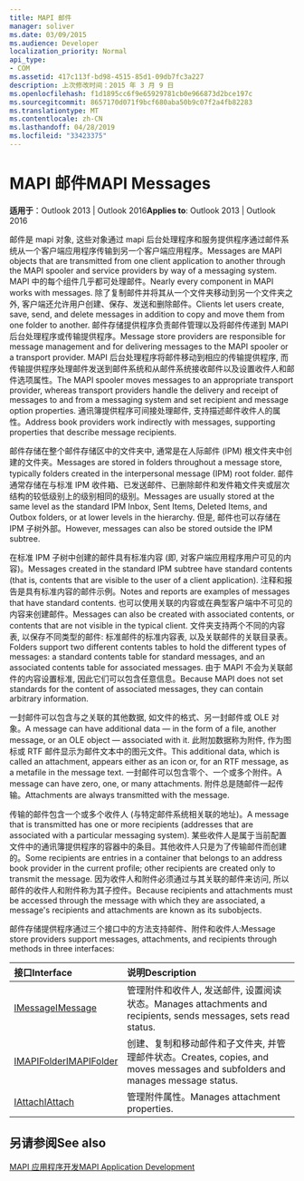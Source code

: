 ```yaml
---
title: MAPI 邮件
manager: soliver
ms.date: 03/09/2015
ms.audience: Developer
localization_priority: Normal
api_type:
- COM
ms.assetid: 417c113f-bd98-4515-85d1-09db7fc3a227
description: 上次修改时间：2015 年 3 月 9 日
ms.openlocfilehash: f1d1895cc6f9e65929781cb0e966873d2bce197c
ms.sourcegitcommit: 8657170d071f9bcf680aba50b9c07f2a4fb82283
ms.translationtype: MT
ms.contentlocale: zh-CN
ms.lasthandoff: 04/28/2019
ms.locfileid: "33423375"
---
```

# <a name="mapi-messages"></a><span data-ttu-id="5a170-103">MAPI 邮件</span><span class="sxs-lookup"><span data-stu-id="5a170-103">MAPI Messages</span></span>

  
  
<span data-ttu-id="5a170-104">**适用于**：Outlook 2013 | Outlook 2016</span><span class="sxs-lookup"><span data-stu-id="5a170-104">**Applies to**: Outlook 2013 | Outlook 2016</span></span> 
  
<span data-ttu-id="5a170-105">邮件是 mapi 对象, 这些对象通过 mapi 后台处理程序和服务提供程序通过邮件系统从一个客户端应用程序传输到另一个客户端应用程序。</span><span class="sxs-lookup"><span data-stu-id="5a170-105">Messages are MAPI objects that are transmitted from one client application to another through the MAPI spooler and service providers by way of a messaging system.</span></span> <span data-ttu-id="5a170-106">MAPI 中的每个组件几乎都可处理邮件。</span><span class="sxs-lookup"><span data-stu-id="5a170-106">Nearly every component in MAPI works with messages.</span></span> <span data-ttu-id="5a170-107">除了复制邮件并将其从一个文件夹移动到另一个文件夹之外, 客户端还允许用户创建、保存、发送和删除邮件。</span><span class="sxs-lookup"><span data-stu-id="5a170-107">Clients let users create, save, send, and delete messages in addition to copy and move them from one folder to another.</span></span> <span data-ttu-id="5a170-108">邮件存储提供程序负责邮件管理以及将邮件传递到 MAPI 后台处理程序或传输提供程序。</span><span class="sxs-lookup"><span data-stu-id="5a170-108">Message store providers are responsible for message management and for delivering messages to the MAPI spooler or a transport provider.</span></span> <span data-ttu-id="5a170-109">MAPI 后台处理程序将邮件移动到相应的传输提供程序, 而传输提供程序处理邮件发送到邮件系统和从邮件系统接收邮件以及设置收件人和邮件选项属性。</span><span class="sxs-lookup"><span data-stu-id="5a170-109">The MAPI spooler moves messages to an appropriate transport provider, whereas transport providers handle the delivery and receipt of messages to and from a messaging system and set recipient and message option properties.</span></span> <span data-ttu-id="5a170-110">通讯簿提供程序可间接处理邮件, 支持描述邮件收件人的属性。</span><span class="sxs-lookup"><span data-stu-id="5a170-110">Address book providers work indirectly with messages, supporting properties that describe message recipients.</span></span>
  
<span data-ttu-id="5a170-111">邮件存储在整个邮件存储区中的文件夹中, 通常是在人际邮件 (IPM) 根文件夹中创建的文件夹。</span><span class="sxs-lookup"><span data-stu-id="5a170-111">Messages are stored in folders throughout a message store, typically folders created in the interpersonal message (IPM) root folder.</span></span> <span data-ttu-id="5a170-112">邮件通常存储在与标准 IPM 收件箱、已发送邮件、已删除邮件和发件箱文件夹或层次结构的较低级别上的级别相同的级别。</span><span class="sxs-lookup"><span data-stu-id="5a170-112">Messages are usually stored at the same level as the standard IPM Inbox, Sent Items, Deleted Items, and Outbox folders, or at lower levels in the hierarchy.</span></span> <span data-ttu-id="5a170-113">但是, 邮件也可以存储在 IPM 子树外部。</span><span class="sxs-lookup"><span data-stu-id="5a170-113">However, messages can also be stored outside the IPM subtree.</span></span>
  
<span data-ttu-id="5a170-114">在标准 IPM 子树中创建的邮件具有标准内容 (即, 对客户端应用程序用户可见的内容)。</span><span class="sxs-lookup"><span data-stu-id="5a170-114">Messages created in the standard IPM subtree have standard contents (that is, contents that are visible to the user of a client application).</span></span> <span data-ttu-id="5a170-115">注释和报告是具有标准内容的邮件示例。</span><span class="sxs-lookup"><span data-stu-id="5a170-115">Notes and reports are examples of messages that have standard contents.</span></span> <span data-ttu-id="5a170-116">也可以使用关联的内容或在典型客户端中不可见的内容来创建邮件。</span><span class="sxs-lookup"><span data-stu-id="5a170-116">Messages can also be created with associated contents, or contents that are not visible in the typical client.</span></span> <span data-ttu-id="5a170-117">文件夹支持两个不同的内容表, 以保存不同类型的邮件: 标准邮件的标准内容表, 以及关联邮件的关联目录表。</span><span class="sxs-lookup"><span data-stu-id="5a170-117">Folders support two different contents tables to hold the different types of messages: a standard contents table for standard messages, and an associated contents table for associated messages.</span></span> <span data-ttu-id="5a170-118">由于 MAPI 不会为关联邮件的内容设置标准, 因此它们可以包含任意信息。</span><span class="sxs-lookup"><span data-stu-id="5a170-118">Because MAPI does not set standards for the content of associated messages, they can contain arbitrary information.</span></span> 
  
<span data-ttu-id="5a170-119">一封邮件可以包含与之关联的其他数据, 如文件的格式、另一封邮件或 OLE 对象。</span><span class="sxs-lookup"><span data-stu-id="5a170-119">A message can have additional data — in the form of a file, another message, or an OLE object — associated with it.</span></span> <span data-ttu-id="5a170-120">此附加数据称为附件, 作为图标或 RTF 邮件显示为邮件文本中的图元文件。</span><span class="sxs-lookup"><span data-stu-id="5a170-120">This additional data, which is called an attachment, appears either as an icon or, for an RTF message, as a metafile in the message text.</span></span> <span data-ttu-id="5a170-121">一封邮件可以包含零个、一个或多个附件。</span><span class="sxs-lookup"><span data-stu-id="5a170-121">A message can have zero, one, or many attachments.</span></span> <span data-ttu-id="5a170-122">附件总是随邮件一起传输。</span><span class="sxs-lookup"><span data-stu-id="5a170-122">Attachments are always transmitted with the message.</span></span>
  
<span data-ttu-id="5a170-123">传输的邮件包含一个或多个收件人 (与特定邮件系统相关联的地址)。</span><span class="sxs-lookup"><span data-stu-id="5a170-123">A message that is transmitted has one or more recipients (addresses that are associated with a particular messaging system).</span></span> <span data-ttu-id="5a170-124">某些收件人是属于当前配置文件中的通讯簿提供程序的容器中的条目。其他收件人只是为了传输邮件而创建的。</span><span class="sxs-lookup"><span data-stu-id="5a170-124">Some recipients are entries in a container that belongs to an address book provider in the current profile; other recipients are created only to transmit the message.</span></span> <span data-ttu-id="5a170-125">因为收件人和附件必须通过与其关联的邮件来访问, 所以邮件的收件人和附件称为其子控件。</span><span class="sxs-lookup"><span data-stu-id="5a170-125">Because recipients and attachments must be accessed through the message with which they are associated, a message's recipients and attachments are known as its subobjects.</span></span> 
  
<span data-ttu-id="5a170-126">邮件存储提供程序通过三个接口中的方法支持邮件、附件和收件人:</span><span class="sxs-lookup"><span data-stu-id="5a170-126">Message store providers support messages, attachments, and recipients through methods in three interfaces:</span></span> 
  
|<span data-ttu-id="5a170-127">**接口**</span><span class="sxs-lookup"><span data-stu-id="5a170-127">**Interface**</span></span>|<span data-ttu-id="5a170-128">**说明**</span><span class="sxs-lookup"><span data-stu-id="5a170-128">**Description**</span></span>|
|:-----|:-----|
|[<span data-ttu-id="5a170-129">IMessage</span><span class="sxs-lookup"><span data-stu-id="5a170-129">IMessage</span></span>](imessageimapiprop.md) <br/> |<span data-ttu-id="5a170-130">管理附件和收件人, 发送邮件, 设置阅读状态。</span><span class="sxs-lookup"><span data-stu-id="5a170-130">Manages attachments and recipients, sends messages, sets read status.</span></span>  <br/> |
|[<span data-ttu-id="5a170-131">IMAPIFolder</span><span class="sxs-lookup"><span data-stu-id="5a170-131">IMAPIFolder</span></span>](imapifolderimapicontainer.md) <br/> |<span data-ttu-id="5a170-132">创建、复制和移动邮件和子文件夹, 并管理邮件状态。</span><span class="sxs-lookup"><span data-stu-id="5a170-132">Creates, copies, and moves messages and subfolders and manages message status.</span></span>  <br/> |
|[<span data-ttu-id="5a170-133">IAttach</span><span class="sxs-lookup"><span data-stu-id="5a170-133">IAttach</span></span>](iattachimapiprop.md) <br/> |<span data-ttu-id="5a170-134">管理附件属性。</span><span class="sxs-lookup"><span data-stu-id="5a170-134">Manages attachment properties.</span></span>  <br/> |
   
## <a name="see-also"></a><span data-ttu-id="5a170-135">另请参阅</span><span class="sxs-lookup"><span data-stu-id="5a170-135">See also</span></span>



[<span data-ttu-id="5a170-136">MAPI 应用程序开发</span><span class="sxs-lookup"><span data-stu-id="5a170-136">MAPI Application Development</span></span>](mapi-application-development.md)

